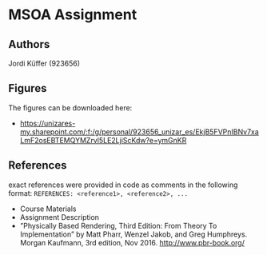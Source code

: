# MSOA Assignment 

## Authors
Jordi Küffer (923656)

## Figures
The figures can be downloaded here:
- https://unizares-my.sharepoint.com/:f:/g/personal/923656_unizar_es/EkjB5FVPnIBNv7xaLmF2osEBTEMQYMZrvl5LE2LjiScKdw?e=ymGnKR

## References
exact references were provided in code as comments in the following format: `REFERENCES: <reference1>, <reference2>, ...`
- Course Materials
- Assignment Description
- ”Physically Based Rendering, Third Edition: From Theory To Implementation” by Matt Pharr, Wenzel Jakob, and Greg Humphreys. Morgan Kaufmann, 3rd edition, Nov 2016. http://www.pbr-book.org/
